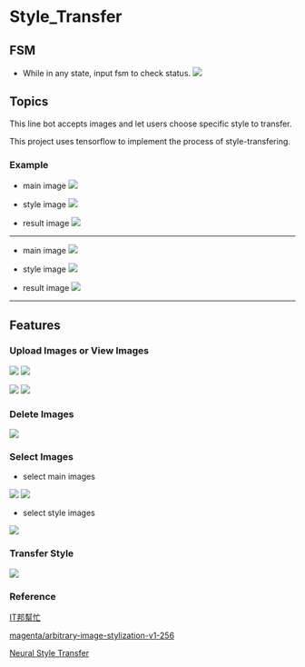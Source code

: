 # Style_Transfer


## FSM
* While in any state, input fsm to check status.
![](https://i.imgur.com/1zmYqrD.jpg)

## Topics
This line bot accepts images and let users choose specific style to transfer.

This project uses tensorflow to implement the process of style-transfering.


### Example

*  main image
![](https://i.imgur.com/bozrIA5.jpg)

*  style image
![](https://i.imgur.com/lcmuYMn.jpg)

*  result image
![](https://i.imgur.com/VeMaxqJ.jpg)

---

* main image 
![](https://i.imgur.com/2CrF1cx.jpg)

* style image
![](https://i.imgur.com/49qwGY6.jpg)

* result image
![](https://i.imgur.com/BW6Ozhd.jpg)

---


## Features

### Upload Images or View Images

![](https://i.imgur.com/6rPAFhz.png)
![](https://i.imgur.com/g3TLTcS.jpg)


![](https://i.imgur.com/95MoJXt.jpg)
![](https://i.imgur.com/gYROrBG.jpg)


### Delete Images
![](https://i.imgur.com/ZDsVhG1.jpg)

### Select Images

* select main images

![](https://i.imgur.com/rdUCXJt.png)
![](https://i.imgur.com/nYBUDt7.jpg)

* select style images

![](https://i.imgur.com/qyyagoy.jpg)

### Transfer Style
![](https://i.imgur.com/JvDYj4v.png)


### Reference
[IT邦幫忙](https://ithelp.ithome.com.tw/articles/10192738)

[magenta/arbitrary-image-stylization-v1-256](https://tfhub.dev/google/magenta/arbitrary-image-stylization-v1-256/2)

[Neural Style Transfer](https://medium.com/tensorflow/neural-style-transfer-creating-art-with-deep-learning-using-tf-keras-and-eager-execution-7d541ac31398)
